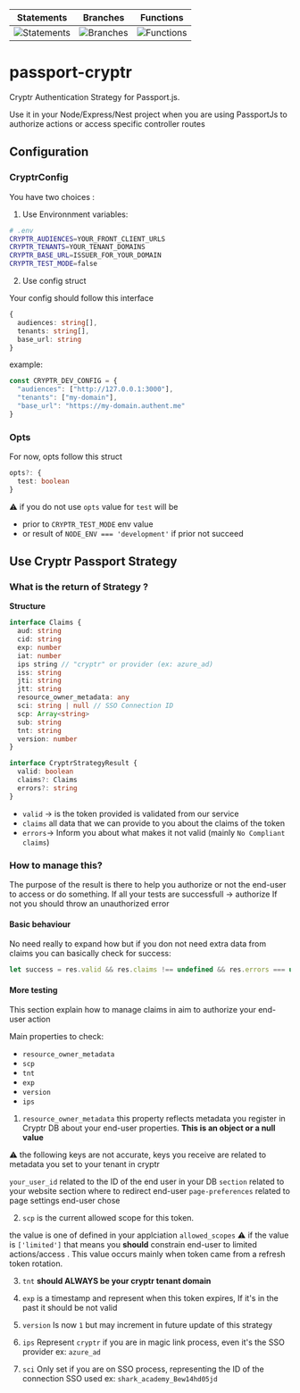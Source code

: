 | Statements                | Branches                | Functions                |
| ------------------------- | ----------------------- | ------------------------ |
| ![Statements](https://img.shields.io/badge/statements-100%25-brightgreen.svg?style=flat) | ![Branches](https://img.shields.io/badge/branches-95%25-brightgreen.svg?style=flat) | ![Functions](https://img.shields.io/badge/functions-100%25-brightgreen.svg?style=flat) |


# passport-cryptr

Cryptr Authentication Strategy for Passport.js.

Use it in your Node/Express/Nest project when you are using PassportJs to authorize actions or access specific controller routes

## Configuration

### CryptrConfig

You have two choices :

1. Use Environnment variables:

  ```bash
  # .env
  CRYPTR_AUDIENCES=YOUR_FRONT_CLIENT_URLS
  CRYPTR_TENANTS=YOUR_TENANT_DOMAINS
  CRYPTR_BASE_URL=ISSUER_FOR_YOUR_DOMAIN
  CRYPTR_TEST_MODE=false
  ```

2. Use config struct

Your config should follow this interface

```typescript
{
  audiences: string[],
  tenants: string[],
  base_url: string
}
```

example:

```typescript
const CRYPTR_DEV_CONFIG = {
  "audiences": ["http://127.0.0.1:3000"],
  "tenants": ["my-domain"],
  "base_url": "https://my-domain.authent.me"
}
```

### Opts

For now, opts follow this struct

```typescript
opts?: {
  test: boolean
}
```

:warning: if you do not use `opts` value for `test` will be

- prior to `CRYPTR_TEST_MODE` env value
- or result of `NODE_ENV === 'development'` if prior not succeed

## Use Cryptr Passport Strategy

### What is the return of Strategy ?

**Structure**

```typescript
interface Claims {
  aud: string
  cid: string
  exp: number
  iat: number
  ips string // "cryptr" or provider (ex: azure_ad)
  iss: string
  jti: string
  jtt: string
  resource_owner_metadata: any
  sci: string | null // SSO Connection ID
  scp: Array<string>
  sub: string
  tnt: string
  version: number
}

interface CryptrStrategyResult {
  valid: boolean
  claims?: Claims
  errors?: string
}
```

- `valid` -> is the token provided is validated from our service
- `claims` all data that we can provide to you about the claims of the token
- `errors`-> Inform you about what makes it not valid (mainly `No Compliant claims`)

### How to manage this?

The purpose of the result is there to help you authorize or not the end-user to access or do something.
If all your tests are successfull -> authorize
If not you should throw an unauthorized error

#### Basic behaviour

No need really to expand how but if you don not need extra data from claims you can basically check for success:

```js
let success = res.valid && res.claims !== undefined && res.errors === undefined
```

#### More testing

This section explain how to manage claims in aim to authorize your end-user action

Main properties to check:

- `resource_owner_metadata`
- `scp`
- `tnt`
- `exp`
- `version`
- `ips`

1. `resource_owner_metadata` this property reflects metadata you register in Cryptr DB about your end-user properties. **This is an object or a null value**

  :warning: the following keys are not accurate, keys you receive are related to metadata you set to your tenant in cryptr

  `your_user_id` related to the ID of the end user in your DB
  `section` related to your website section where to redirect end-user
  `page-preferences` related to page settings end-user chose

2. `scp` is the current allowed scope for this token.
  
  the value is one of defined in your applciation `allowed_scopes`
  :warning: if the value is `['limited']` that means you **should** constrain end-user to limited actions/access . This value occurs mainly when token came from a refresh token rotation.

3. `tnt` **should ALWAYS be your cryptr tenant domain**

4. `exp` is a timestamp and represent when this token expires, If it's in the past it should be not valid

5. `version` Is now `1` but may increment in future update of this strategy

6. `ips` Represent `cryptr` if you are in magic link process, even it's the SSO provider ex: `azure_ad`

7. `sci` Only set if you are on SSO process, representing the ID of the connection SSO used ex: `shark_academy_Bew14hd05jd`